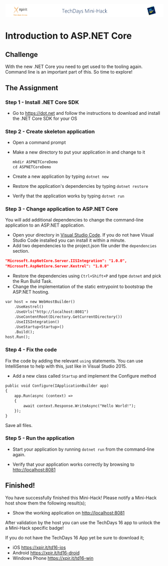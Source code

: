 ![Xpirit TechDays MiniHack Banner](../HackBanner-s.png)
# Introduction to ASP.NET Core #

## Challenge ##
With the new .NET Core you need to get used to the tooling again. Command line is an important part of this. So time to explore!

## The Assignment ##

### Step 1 - Install .NET Core SDK
- Go to https://dot.net and follow the instructions to download and install the .NET Core SDK for your OS

### Step 2 - Create skeleton application ###
- Open a command prompt
- Make a new directory to put your application in and change to it

   ```
   mkdir ASPNETCoreDemo
   cd ASPNETCoreDemo
   ```
- Create a new application by typing `dotnet new`
- Restore the application's dependencies by typing `dotnet restore`
- Verify that the application works by typing `dotnet run`

### Step 3 - Change application to ASP.NET Core ###
You will add additional dependencies to change the command-line
application to an ASP.NET application.

- Open your directory in [Visual Studio Code](https://code.visualstudio.com). If you do not have Visual Studio Code
installed you can install it within a minute.
- Add two dependencies to the project.json file under the `dependencies` section.
```json
"Microsoft.AspNetCore.Server.IISIntegration": "1.0.0",
"Microsoft.AspNetCore.Server.Kestrel": "1.0.0"
```
- Restore the dependencies using `Ctrl+Shift+P` and type `dotnet` and pick the Run Build Task.
- Change the implementation of the static entrypoint to bootstrap the ASP.NET hosting.
```CSharp
var host = new WebHostBuilder()
    .UseKestrel()
    .UseUrls("http://localhost:8081")
    .UseContentRoot(Directory.GetCurrentDirectory())
    .UseIISIntegration()
    .UseStartup<Startup>()
    .Build();
host.Run();
```
### Step 4 - Fix the code ###
Fix the code by adding the relevant `using` statements. You can use IntelliSense to help with this, just like in Visual Studio 2015. 

- Add a new class called `Startup` and implement the Configure method
```CSharp
public void Configure(IApplicationBuilder app)
{
    app.Run(async (context) =>
    {
        await context.Response.WriteAsync("Hello World!");
    });
}
```
Save all files.

### Step 5 - Run the application ###
- Start your application by running `dotnet run` from the command-line again.

- Verify that your application works correctly by browsing to [http://localhost:8081](http://localhost:8081)


## Finished! ##
You have successfully finished this Mini-Hack! Please notify a Mini-Hack host show them the following result(s);

- Show the working application on <http://localhost:8081>

After validation by the host you can use the TechDays 16 app to unlock the a Mini-Hack specific badge!

If you do not have the TechDays 16 App yet be sure to download it;
- iOS <https://xpir.it/td16-ios>
- Android <https://xpir.it/td16-droid>
- Windows Phone <https://xpir.it/td16-win>